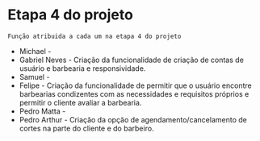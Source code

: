 # Etapa 4 do projeto
 `Função atribuida a cada um na etapa 4 do projeto`  <br>
* Michael -
* Gabriel Neves - Criação da funcionalidade de criação de contas de usuário e barbearia e responsividade.
* Samuel -
* Felipe - Criação da funcionalidade de permitir que o usuário encontre barbearias condizentes com as necessidades e requisitos próprios e permitir o cliente avaliar a barbearia.
* Pedro Matta -
* Pedro Arthur - Criação da opção de agendamento/cancelamento de cortes na parte do cliente e do barbeiro.
